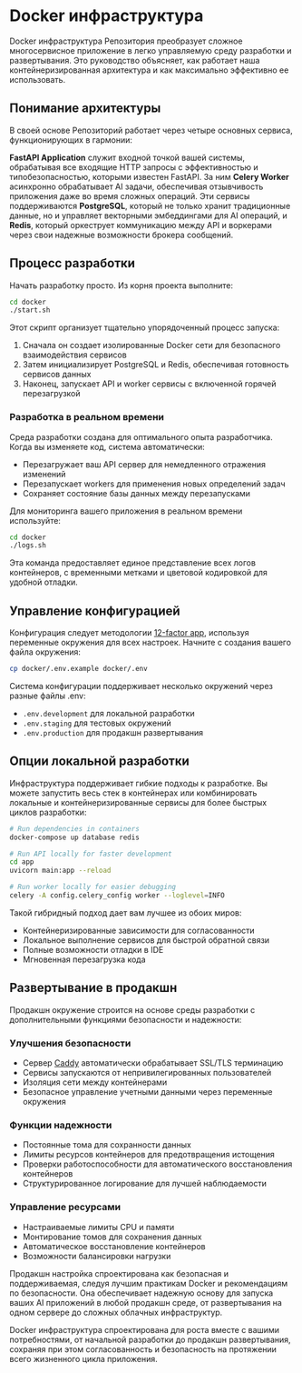 # Docker инфраструктура

Docker инфраструктура Репозитория преобразует сложное многосервисное приложение в легко управляемую среду разработки и развертывания. Это руководство объясняет, как работает наша контейнеризированная архитектура и как максимально эффективно ее использовать.

## Понимание архитектуры

В своей основе Репозиторий работает через четыре основных сервиса, функционирующих в гармонии:

**FastAPI Application** служит входной точкой вашей системы, обрабатывая все входящие HTTP запросы с эффективностью и типобезопасностью, которыми известен FastAPI. За ним **Celery Worker** асинхронно обрабатывает AI задачи, обеспечивая отзывчивость приложения даже во время сложных операций. Эти сервисы поддерживаются **PostgreSQL**, который не только хранит традиционные данные, но и управляет векторными эмбеддингами для AI операций, и **Redis**, который оркеструет коммуникацию между API и воркерами через свои надежные возможности брокера сообщений.

## Процесс разработки

Начать разработку просто. Из корня проекта выполните:

```bash
cd docker
./start.sh
```
Этот скрипт организует тщательно упорядоченный процесс запуска:

1. Сначала он создает изолированные Docker сети для безопасного взаимодействия сервисов
2. Затем инициализирует PostgreSQL и Redis, обеспечивая готовность сервисов данных
3. Наконец, запускает API и worker сервисы с включенной горячей перезагрузкой

### Разработка в реальном времени

Среда разработки создана для оптимального опыта разработчика. Когда вы изменяете код, система автоматически:

- Перезагружает ваш API сервер для немедленного отражения изменений
- Перезапускает workers для применения новых определений задач
- Сохраняет состояние базы данных между перезапусками

Для мониторинга вашего приложения в реальном времени используйте:

```bash
cd docker
./logs.sh
```

Эта команда предоставляет единое представление всех логов контейнеров, с временными метками и цветовой кодировкой для удобной отладки.

## Управление конфигурацией

Конфигурация следует методологии [12-factor app](https://12factor.net/), используя переменные окружения для всех настроек. Начните с создания вашего файла окружения:

```bash
cp docker/.env.example docker/.env
```

Система конфигурации поддерживает несколько окружений через разные файлы .env:
- `.env.development` для локальной разработки
- `.env.staging` для тестовых окружений 
- `.env.production` для продакшн развертывания

## Опции локальной разработки

Инфраструктура поддерживает гибкие подходы к разработке. Вы можете запустить весь стек в контейнерах или комбинировать локальные и контейнеризированные сервисы для более быстрых циклов разработки:

```bash
# Run dependencies in containers
docker-compose up database redis

# Run API locally for faster development
cd app
uvicorn main:app --reload

# Run worker locally for easier debugging
celery -A config.celery_config worker --loglevel=INFO
```
Такой гибридный подход дает вам лучшее из обоих миров:

- Контейнеризированные зависимости для согласованности
- Локальное выполнение сервисов для быстрой обратной связи
- Полные возможности отладки в IDE
- Мгновенная перезагрузка кода

## Развертывание в продакшн

Продакшн окружение строится на основе среды разработки с дополнительными функциями безопасности и надежности:

### Улучшения безопасности
- Сервер [Caddy](https://caddyserver.com/) автоматически обрабатывает SSL/TLS терминацию
- Сервисы запускаются от непривилегированных пользователей
- Изоляция сети между контейнерами
- Безопасное управление учетными данными через переменные окружения

### Функции надежности
- Постоянные тома для сохранности данных
- Лимиты ресурсов контейнеров для предотвращения истощения
- Проверки работоспособности для автоматического восстановления контейнеров
- Структурированное логирование для лучшей наблюдаемости

### Управление ресурсами
- Настраиваемые лимиты CPU и памяти
- Монтирование томов для сохранения данных
- Автоматическое восстановление контейнеров
- Возможности балансировки нагрузки

Продакшн настройка спроектирована как безопасная и поддерживаемая, следуя лучшим практикам Docker и рекомендациям по безопасности. Она обеспечивает надежную основу для запуска ваших AI приложений в любой продакшн среде, от развертывания на одном сервере до сложных облачных инфраструктур.

Docker инфраструктура спроектирована для роста вместе с вашими потребностями, от начальной разработки до продакшн развертывания, сохраняя при этом согласованность и безопасность на протяжении всего жизненного цикла приложения.